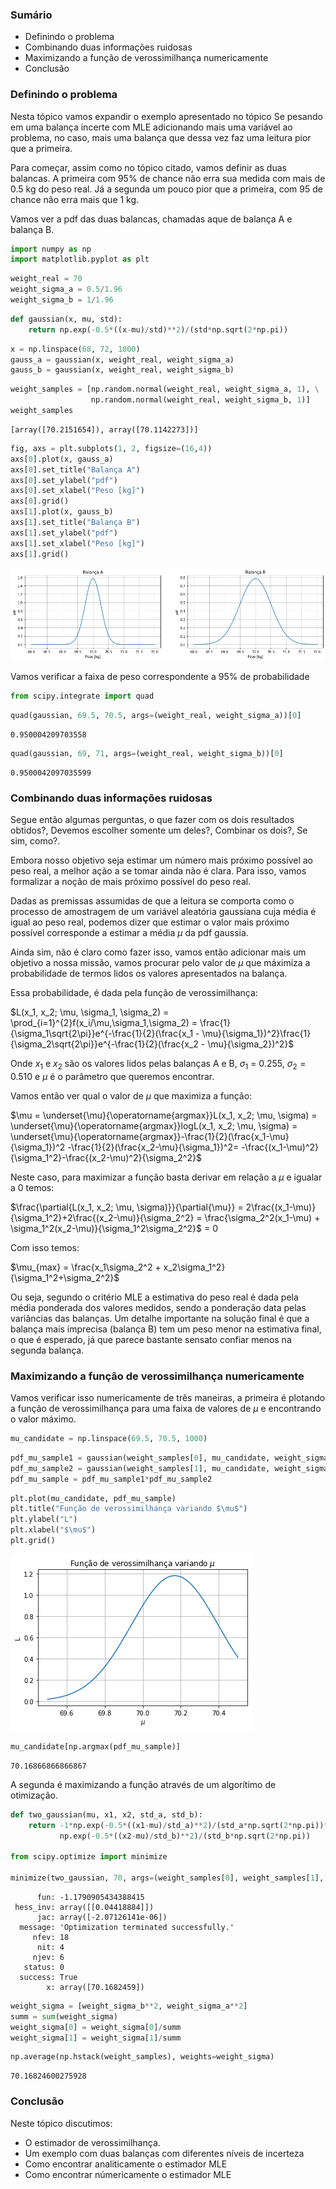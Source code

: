### Sumário

- Definindo o problema
- Combinando duas informações ruidosas
- Maximizando a função de verossimilhança numericamente
- Conclusão

### Definindo o problema

Nesta tópico vamos expandir o exemplo apresentado no tópico Se pesando em uma balança incerte com MLE adicionando mais uma variável ao problema, no caso, mais uma balança que dessa vez faz uma leitura pior que a primeira. 

Para começar, assim como no tópico citado, vamos definir as duas balancas. A primeira com 95% de chance não erra sua medida com mais de 0.5 kg do peso real. Já a segunda um pouco pior que a primeira, com 95 de chance não erra mais que 1 kg.

Vamos ver a pdf das duas balancas, chamadas aque de balança A e balança B.


```python
import numpy as np
import matplotlib.pyplot as plt
```


```python
weight_real = 70
weight_sigma_a = 0.5/1.96
weight_sigma_b = 1/1.96
```


```python
def gaussian(x, mu, std):
    return np.exp(-0.5*((x-mu)/std)**2)/(std*np.sqrt(2*np.pi))
```


```python
x = np.linspace(68, 72, 1000)
gauss_a = gaussian(x, weight_real, weight_sigma_a)
gauss_b = gaussian(x, weight_real, weight_sigma_b)
```


```python
weight_samples = [np.random.normal(weight_real, weight_sigma_a, 1), \
                  np.random.normal(weight_real, weight_sigma_b, 1)]
weight_samples
```




    [array([70.2151654]), array([70.1142273])]




```python
fig, axs = plt.subplots(1, 2, figsize=(16,4))
axs[0].plot(x, gauss_a)
axs[0].set_title("Balança A")
axs[0].set_ylabel("pdf")
axs[0].set_xlabel("Peso [kg]")
axs[0].grid()
axs[1].plot(x, gauss_b)
axs[1].set_title("Balança B")
axs[1].set_ylabel("pdf")
axs[1].set_xlabel("Peso [kg]")
axs[1].grid()
```


![png](Se_pesando_em_duas_balan%C3%A7as_incertas_com_MLE_files/Se_pesando_em_duas_balan%C3%A7as_incertas_com_MLE_8_0.png)


Vamos verificar a faixa de peso correspondente a 95% de probabilidade


```python
from scipy.integrate import quad
```


```python
quad(gaussian, 69.5, 70.5, args=(weight_real, weight_sigma_a))[0]
```




    0.950004209703558




```python
quad(gaussian, 69, 71, args=(weight_real, weight_sigma_b))[0]
```




    0.9500042097035599



### Combinando duas informações ruidosas

Segue então algumas perguntas, o que fazer com os dois resultados obtidos?, Devemos escolher somente um deles?, Combinar os dois?, Se sim, como?.

Embora nosso objetivo seja estimar um número mais próximo possível ao peso real, a melhor ação a se tomar ainda não é clara. Para isso, vamos formalizar a noção de mais próximo possível do peso real.

Dadas as premissas assumidas de que a leitura se comporta como o processo de amostragem de um variável aleatória gaussiana cuja média é igual ao peso real, podemos dizer que estimar o valor mais próximo possível corresponde a estimar a média $\mu$ da pdf gaussia.

Ainda sim, não é claro como fazer isso, vamos então adicionar mais um objetivo a nossa missão, vamos procurar pelo valor de $\mu$ que máximiza a probabilidade de termos lidos os valores apresentados na balança.

Essa probabilidade, é dada pela função de verossimilhança:

$L(x_1, x_2; \mu, \sigma_1, \sigma_2) = \prod_{i=1}^{2}f(x_i/\mu,\sigma_1,\sigma_2) = \frac{1}{\sigma_1\sqrt{2\pi}}e^{-\frac{1}{2}(\frac{x_1 - \mu}{\sigma_1})^2}\frac{1}{\sigma_2\sqrt{2\pi}}e^{-\frac{1}{2}(\frac{x_2 - \mu}{\sigma_2})^2}$

Onde $x_1$ e $x_2$ são os valores lidos pelas balanças A e B, $\sigma_1$ = 0.255, $\sigma_2 = 0.510$ e $\mu$ é o parâmetro que queremos encontrar.

Vamos então ver qual o valor de $\mu$ que maximiza a função:

$\mu = \underset{\mu}{\operatorname{argmax}}L(x_1, x_2; \mu, \sigma) = \underset{\mu}{\operatorname{argmax}}logL(x_1, x_2; \mu, \sigma) = \underset{\mu}{\operatorname{argmax}}-\frac{1}{2}(\frac{x_1-\mu}{\sigma_1})^2 -\frac{1}{2}(\frac{x_2-\mu}{\sigma_1})^2= -\frac{(x_1-\mu)^2}{\sigma_1^2}-\frac{(x_2-\mu)^2}{\sigma_2^2}$

Neste caso, para maximizar a função basta derivar em relação a $\mu$ e igualar a 0 temos:

$\frac{\partial{L(x_1, x_2; \mu, \sigma)}}{\partial{\mu}} = 2\frac{(x_1-\mu)}{\sigma_1^2}+2\frac{(x_2-\mu)}{\sigma_2^2} = \frac{\sigma_2^2(x_1-\mu) + \sigma_1^2(x_2-\mu)}{\sigma_1^2\sigma_2^2}$ = 0

Com isso temos:

$\mu_{max} = \frac{x_1\sigma_2^2 + x_2\sigma_1^2}{\sigma_1^2+\sigma_2^2}$

Ou seja, segundo o critério MLE a estimativa do peso real é dada pela média ponderada dos valores medidos, sendo a ponderação data pelas variâncias das balanças. Um detalhe importante na solução final é que a balança mais imprecisa (balança B) tem um peso menor na estimativa final, o que é esperado, já que parece bastante sensato confiar menos na segunda balança.

### Maximizando a função de verossimilhança numericamente

Vamos verificar isso numericamente de três maneiras, a primeira é plotando a função de verossimilhança para uma faixa de valores de $\mu$ e encontrando o valor máximo.


```python
mu_candidate = np.linspace(69.5, 70.5, 1000)
```


```python
pdf_mu_sample1 = gaussian(weight_samples[0], mu_candidate, weight_sigma_a)
pdf_mu_sample2 = gaussian(weight_samples[1], mu_candidate, weight_sigma_b)
pdf_mu_sample = pdf_mu_sample1*pdf_mu_sample2
```


```python
plt.plot(mu_candidate, pdf_mu_sample)
plt.title("Função de verossimilhança variando $\mu$")
plt.ylabel("L")
plt.xlabel("$\mu$")
plt.grid()
```


![png](Se_pesando_em_duas_balan%C3%A7as_incertas_com_MLE_files/Se_pesando_em_duas_balan%C3%A7as_incertas_com_MLE_22_0.png)



```python
mu_candidate[np.argmax(pdf_mu_sample)]
```




    70.16866866866867



A segunda é maximizando a função através de um algorítimo de otimização.


```python
def two_gaussian(mu, x1, x2, std_a, std_b):
    return -1*np.exp(-0.5*((x1-mu)/std_a)**2)/(std_a*np.sqrt(2*np.pi))*\
           np.exp(-0.5*((x2-mu)/std_b)**2)/(std_b*np.sqrt(2*np.pi))

from scipy.optimize import minimize

minimize(two_gaussian, 70, args=(weight_samples[0], weight_samples[1], weight_sigma_a, weight_sigma_b))
```




          fun: -1.1790905434388415
     hess_inv: array([[0.04418884]])
          jac: array([-2.07126141e-06])
      message: 'Optimization terminated successfully.'
         nfev: 18
          nit: 4
         njev: 6
       status: 0
      success: True
            x: array([70.1682459])




```python
weight_sigma = [weight_sigma_b**2, weight_sigma_a**2]
summ = sum(weight_sigma)
weight_sigma[0] = weight_sigma[0]/summ
weight_sigma[1] = weight_sigma[1]/summ
```


```python
np.average(np.hstack(weight_samples), weights=weight_sigma)
```




    70.16824600275928



### Conclusão

Neste tópico discutimos:

- O estimador de verossimilhança.
- Um exemplo com duas balanças com diferentes níveis de incerteza
- Como encontrar analiticamente o estimador MLE
- Como encontrar númericamente o estimador MLE
